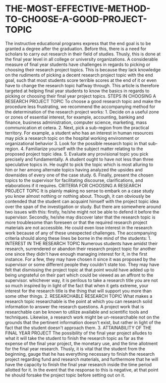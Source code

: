 # THE-MOST-EFFECTIVE-METHOD-TO-CHOOSE-A-GOOD-PROJECT-TOPIC
The instructive educational programs express that the end goal is to be granted a degree after the graduation. Before this, there is a need for scholars to carry out research in their field of studies. Thusly, this is done at the final year level in all college or university organizations. A considerable measure of final year students  have challenges in regards to picking or choosing their research project topics. This is because they lack knowledge on the rudiments of picking a decent research project topic with the end goal, such that most students score terrible scores at the end of it or even have to change the research topic halfway through. This article is therefore targeted at helping final year students to know the basics in regards to picking or choosing their final year project topics. STEPS IN CHOOSING A RESEARCH PROJECT TOPIC To choose a good research topic and make the procedure less frustrating, we recommend the accompanying method for the determination of the research project works: 1. Decide on a useful zone or zones of essential interest, for example, accounting, banking and finance, business administration, computer science, marketing, mass communication et cetera. 2. Next, pick a sub-region from the practical territory. For example, a student who has an interest in human resources may pick a research topic on the hospital working environment or organizational behavior 3. Look for the possible research topic in that sub-region. 4. Familiarize yourself with the subject matter relating to the proposed project topic idea. 5. Evaluate any provisional topic you pick precisely and fundamentally. A student ought to have not less than three speculative topics in. He ought to pick the topic which is most alluring to him or her among alternate topics having analyzed the upsides and downsides of every one of the case study. 6. Finally, present the chosen topics to the supervisor for facilitating discourse, clarifications, and elaborations if it requires. CRITERIA FOR CHOOSING A RESEARCH PROJECT TOPIC It is plainly making no sense to embark on a case study  you know almost nothing or nothing about. Though, it can obviously be contended that the student can acquaint himself with the project topic idea over the span of the investigation or study. But there are somewhere around two issues with this: firstly, he/she might not be able to defend it before the supervisor. Secondly, he/she may discover later that the research topic is more troublesome than foreseen or that the required research project materials are not accessible. He could even lose interest in the research work because of any of these unexpected challenges. The accompanying criteria should along these lines be borne in the mind of the students: 1. INTEREST IN THE RESEARCH TOPIC Numerous students  have amidst their research, surrendered or abandon their research project topic for another one since they didn't have enough managing interest for it, in the first instance. For a few, they may have chosen it since it was proposed by the supervisor or some different people they couldn't state too. They may have felt that dismissing the project topic at that point would have added up to being ungrateful on their part which could be viewed as an affront to the supervisor. whichever way, it is perilous to take a research title you are not so much inspired by in light of the fact that when it gets extreme, your interest for the research title is the thing that will support you more than some other things. 2. RESEARCHABLE RESEARCH TOPIC What makes a research topic  researchable is the point at which you can research solid information to answer the research questions. A project work that is researchable can be known to utilize available and scientific tools and techniques. Likewise, a research work might be un-researchable not on the grounds that the pertinent information doesn't exist, but rather in light of the fact that the student doesn't approach them. 3. ATTAINABILITY OF THE FINAL YEAR PROJECT The possibility of the final year project alludes to what it will take the student to finish the research topic as far as the expense of the final year project, the monetary use, and the time allotment for the final year research. Thusly, it is vital that the student from the beginning, gauge that he has everything necessary to finish the research project regarding fund and research materials, and furthermore that he will have the capacity to finish the final year research inside the time period allotted for it. In the event that the response to this is negative, at that point he should forsake the project topic before setting out on it.
